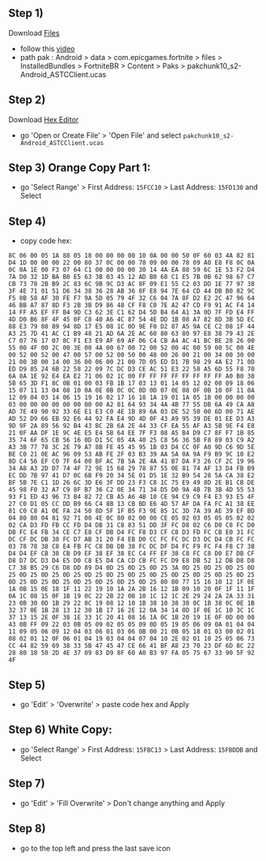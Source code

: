 ## Step 1)
Download [Files](https://play.google.com/store/apps/details?id=com.marc.files) 
- follow this [video](https://youtu.be/8N6MFhZ8XlY?si=ULY7uNq79dFiOSix)
- path pak : Android > data > com.epicgames.fortnite > files > InstalledBundles > FortniteBR > Content > Paks > pakchunk10_s2-Android_ASTCClient.ucas

## Step 2)
Download [Hex Editor](https://play.google.com/store/apps/details?id=tk.yunus.hexeditor&pcampaignid=web_share)
- go 'Open or Create File' > 'Open File' and select ```pakchunk10_s2-Android_ASTCClient.ucas```

## Step 3) Orange Copy Part 1:
- go 'Select Range' > First Address: ```15FCC10``` > Last Address: ```15FD130``` and Select

## Step 4)
- copy code hex: 

```
8C 06 00 05 1A 88 05 18 00 00 00 00 10 0A 00 00 50 0F 60 03 4A 82 81 D4 1D 00 00 00 22 00 80 37 0C 00 00 78 09 00 00 78 09 A0 E8 F8 0C 0A 0C 0A 1E 00 F3 07 64 C1 00 00 00 00 30 14 4A EA 88 59 6C 1E 53 F2 D4 7A D0 32 1D BA B0 E5 63 3B 03 45 12 AD B0 68 C1 E5 7B 0B 62 98 67 C7 CB 73 78 2B B9 2C 83 6C 9B 9C D3 AC 8F 09 E1 55 C2 03 DD 1E 77 97 38 3F 4E 71 01 51 D6 34 38 36 28 AB 36 8F E8 94 7E 64 CD 44 DB B0 82 9C F5 0B 58 AF 30 FE F7 9A 5D 05 79 4F 32 C6 04 7A 8F D2 E2 2C 47 96 64 46 BB A7 87 8D F3 2B 3B D9 86 48 CF F8 C0 7E A2 47 CD F9 91 AC F4 14 14 FF A5 EF FF B4 9D C3 62 3E C1 62 D4 5D B4 64 A1 3A 0D 7F FD E4 FF 4D D0 B6 8F 4F 45 0F C8 40 A6 4C 87 54 4E DD 1B 08 A7 82 8D 3B 5D EC 88 E3 79 80 89 94 8D 17 E5 08 1C 0D 9E F0 D2 87 A5 9A CE C2 08 1F 44 A3 25 7D 41 AC C1 B9 48 21 AD 6A 2E AC 60 80 63 80 97 E8 38 79 43 2E C7 07 76 17 07 8C F1 E3 E9 AF 69 AF 06 C4 CB A4 AC 41 BC BE 28 26 00 55 00 4F 00 2C 00 3E 00 4A 00 67 00 72 00 52 00 4C 00 59 00 5C 00 4E 00 52 00 52 00 47 00 57 00 52 00 50 00 48 00 26 00 21 00 34 00 30 00 21 00 3B 00 14 00 36 00 06 00 21 00 7D 05 ED D1 7B 98 29 4A E2 71 0D ED D9 85 24 6B 22 58 22 09 7C DC D3 CE AC 51 E3 22 58 A5 6D 55 F8 70 6A 8A 1E 92 E4 EA E2 71 06 02 1C 00 FF FF FF FF FF FF FF FF A0 B0 38 5B 65 3D F1 8C 0B 01 00 03 FB 1B 17 03 13 01 14 05 12 02 00 09 18 06 15 07 11 13 04 08 10 0A 0E 0B 0C 0C 0D 0D 07 0E 08 0F 0B 10 0F 11 0A 12 09 04 03 14 06 15 19 16 02 17 16 18 1A 19 01 1A 05 1B 00 00 00 00 03 00 00 00 00 00 00 00 00 A2 81 64 93 34 4A 4B 77 55 DB 6A 49 CA A8 AD 7E 49 90 92 33 6E E1 E3 C0 4E 1B 89 6A 03 DE 52 50 00 6D 00 71 AE AD 52 D9 66 EB 92 E6 44 92 FA E4 9D 4D 0F 43 A9 95 39 DE 01 EE D3 A3 9D 9F 2A 89 56 92 B4 43 BC 2B 6A 2E 44 33 CF EA 55 AF A3 5B 9E F4 E8 21 0F AA DF 1E 9C 4E E5 E4 5B 64 EE 7F F3 08 A5 B4 D9 C7 8F F7 1B 85 35 74 6F 65 CB 56 16 0D D1 5C 05 4A 40 25 C8 56 36 5B F8 89 03 C9 A2 A3 3B 77 78 3C 2E 79 A7 8B FE 45 45 95 1B 03 D4 CC 0F A0 9D C6 9D 5E BE C0 21 0E AC 96 09 53 AB FE 2F 03 B3 39 AA 5A 0A 9A F9 B9 9C 10 E2 8D C4 56 EF C0 7F 64 00 BF AC 7B 5A 2E 4A 41 B7 DA F3 26 CF 2C 19 96 34 A8 A3 2D D7 74 4F 72 9E 15 68 29 78 87 55 0E 81 74 AF 13 D4 FB B9 EC DD 7B 97 41 D7 0C 6B F9 20 34 5E 01 D5 1E 32 B9 54 28 5A CA 38 E2 BF 5B 7E C1 1D 26 6C 3D E6 3F DD 23 F3 C8 1C 75 E9 49 8D 2E B1 CB DE 45 98 F0 32 A7 C9 8F B7 36 C2 0E 34 71 34 D5 D0 9A 4B 7B 3B 4D 55 53 93 F1 ED 43 96 73 B4 82 72 CB A5 A6 4B 10 CE 94 C9 C9 F4 E3 93 E5 4F 27 C0 D1 05 CC DD B9 66 C4 8B 13 CB BD E6 4D 57 AF DA FA FC A1 38 EE 81 C0 C8 A1 0E FA 24 50 8D 5F 1F B5 F3 9E 85 1C 3D 7A 39 AE 39 EF BD 04 80 80 04 81 92 71 00 4E 0C 80 02 00 00 CE 05 02 03 05 05 05 02 02 02 CA D3 FD FB CC FD D4 DB 31 C8 83 51 DD 3F FC D8 02 C6 D0 C8 FC D0 DB FC E4 FB 34 CE C7 E8 CF DB D4 FC F8 D3 CF C8 D3 FD FC CB E0 31 FC DC CF DC DB 38 FC D7 AB 31 20 F4 EB D0 CC FC FC DC D3 DC D4 CB FC FC 03 78 78 38 C8 E4 FB FC C8 DB DB 38 FC DC DF D4 FC F9 FC F4 F8 C7 38 D4 D4 EF CB 38 CB D9 EF 38 EF 38 EC C4 FF EF 38 C8 FC C8 D0 E7 DB CF D8 D7 DC D3 D4 E5 D0 C8 E5 D4 CA CD CB FC FC D9 E8 DB 52 12 DB D8 D8 C7 38 B5 29 C6 D8 DD 89 D4 0D 25 0D 25 0D 25 3A 0D 25 0D 25 0D 25 0D 25 0D 25 0D 25 0D 25 0D 25 0D 25 0D 25 0D 25 0D 25 0D 25 0D 25 0D 25 0D 25 0D 25 0D 25 0D 25 0D 25 0D 25 0D 25 80 80 77 15 16 10 12 1F 0E 1A 0B 15 0E 18 1F 11 22 19 10 1A 2A 2B 16 12 1B 09 10 20 0F 1F 11 1F 0A 1C 08 15 0F 1B 19 0C 22 2B 22 0B 10 1C 12 1C 2E 29 24 2A 2A 33 31 23 0B 30 0D 1B 29 22 0C 19 08 12 10 1B 38 10 38 38 0C 1B 38 0C 0E 1B 32 37 0E 1B 28 13 12 30 1B 17 16 2E 12 0A 34 14 0D 1F 0E 1C 10 3C 1C 37 13 15 2E 0F 38 1E 33 1C 20 41 08 16 1A 0C 1B 20 19 1E 0F 0D 00 00 43 0B FF 09 22 03 0B 05 09 02 05 05 09 0D 05 19 05 06 09 0A 01 04 04 11 09 05 06 09 12 04 03 06 01 03 06 0B 00 21 0B 05 18 01 03 00 02 01 08 02 01 12 0F 06 01 04 19 03 04 04 07 04 10 2E 02 01 10 25 05 06 73 CC 44 82 59 69 38 33 5B 47 45 47 CE 66 41 BF A8 23 70 23 DF 6D 8C 22 28 80 18 50 2D 4E 37 09 83 D9 8F 60 A0 B3 97 FA 05 75 67 33 90 5F 92 4F
```

## Step 5)
- go 'Edit' > 'Overwrite' > paste code hex and Apply 

## Step 6) White Copy:
- go 'Select Range' > First Address: ```15FBC13``` > Last Address: ```15FBDDB``` and Select

## Step 7)
- go 'Edit' > 'Fill Overwrite' > Don't change anything and Apply

## Step 8)
- go to the top left and press the last save icon